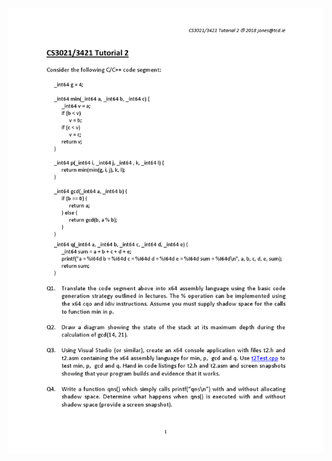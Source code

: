 <img src="https://github.com/adamlkl/Computer-Architecture-II/blob/master/t2Test/T2Documentation/Tutorial2.png" width="600">
